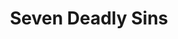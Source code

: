 ---
layout: lecteur.njk
tags : nnt

title : Seven Deadly Sins
episode : 4
saison : 4
iframe : https://dood.so/e/rhr95osz050y

cc :  VostFr
---